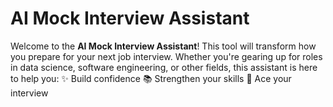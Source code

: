 # AI Mock Interview Assistant

 Welcome to the **AI Mock Interview Assistant**! This tool will transform how you prepare for your next job interview. Whether you're gearing up for roles in data science, software engineering, or other fields, this assistant is here to help you:  ✨ Build confidence   📚 Strengthen your skills   🎯 Ace your interview  
